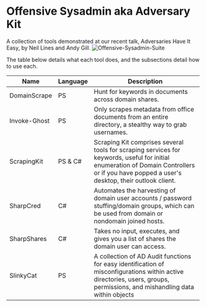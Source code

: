 # Offensive Sysadmin aka Adversary Kit
A collection of tools demonstrated at our recent talk, Adversaries Have It Easy, by Neil Lines and Andy Gill.
![Offensive-Sysadmin-Suite](https://github.com/LaresLLC/OffensiveSysAdmin/assets/5783068/2fdf34db-1389-4384-91b1-24797583480b)


The table below details what each tool does, and the subsections detail how to use each.

| **Name** | **Language** | **Description** |
|--------------|--------------|--------------|
| DomainScrape | PS | Hunt for keywords in documents across domain shares. |
| Invoke-Ghost | PS | Only scrapes metadata from office documents from an entire directory, a stealthy way to grab usernames. |
| ScrapingKit | PS & C# | Scraping Kit comprises several tools for scraping services for keywords, useful for initial enumeration of Domain Controllers or if you have popped a user's desktop, their outlook client. |
| SharpCred | C# | Automates the harvesting of domain user accounts / password stuffing/domain groups, which can be used from domain or nondomain joined hosts. |
| SharpShares | C# | Takes no input, executes, and gives you a list of shares the domain user can access. |
| SlinkyCat | PS | A collection of AD Audit functions for easy identification of misconfigurations within active directories, users, groups, permissions, and mishandling data within objects |
